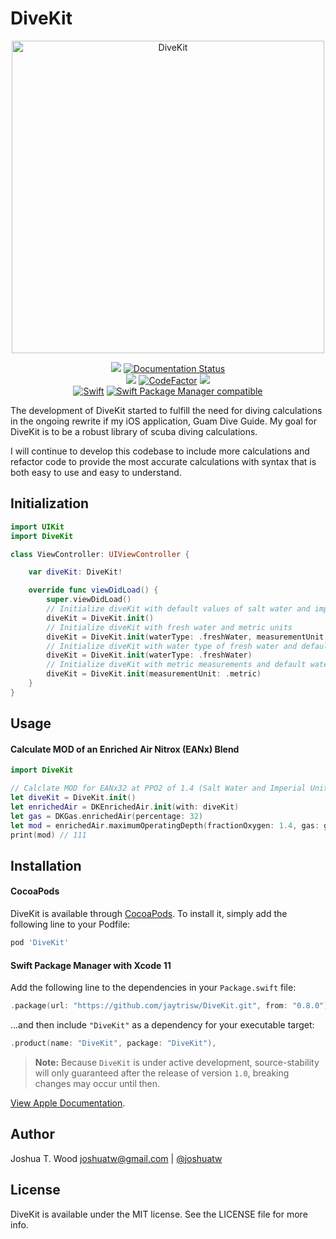 # DiveKit

<p align="center">
<img src="https://jaytrisw.github.io/DiveKit/DiveKit.jpg" alt="DiveKit" title="DiveKit" width="500"/>
</p>

<p align="center">
<a href="https://travis-ci.com/jaytrisw/DiveKit"><img src="https://travis-ci.com/jaytrisw/DiveKit.svg?branch=master"></a> <a href='https://jaytrisw.github.io/DiveKit'> <img src='https://readthedocs.org/projects/divekit/badge/?version=latest' alt='Documentation Status' /></a>
<br />
<a href="https://codeclimate.com/github/jaytrisw/DiveKit/maintainability"><img src="https://api.codeclimate.com/v1/badges/1b7039fc233efcc5187e/maintainability" /></a> <a href="https://www.codefactor.io/repository/github/jaytrisw/divekit/overview/master"><img src="https://www.codefactor.io/repository/github/jaytrisw/divekit/badge/master" alt="CodeFactor" /></a> <a href="https://codecov.io/gh/jaytrisw/DiveKit"><img src="https://codecov.io/gh/jaytrisw/DiveKit/branch/master/graph/badge.svg" /></a>
<br /> 
<a href="https://swift.org/"><img src="https://github.com/jaytrisw/DiveKit/workflows/Swift/badge.svg" alt="Swift" title="Swift"></a> <a href="https://github.com/apple/swift-package-manager"><img src="https://img.shields.io/badge/Swift%20Package%20Manager-compatible-green" alt="Swift Package Manager compatible" title="Swift Package Manager compatible"></a>
</p>

The development of DiveKit started to fulfill the need for diving calculations in the ongoing rewrite if my iOS application, Guam Dive Guide.  My goal for DiveKit is to be a robust library of scuba diving calculations.

I will continue to develop this codebase to include more calculations and refactor code to provide the most accurate calculations with syntax that is both easy to use and easy to understand.


## Initialization

```swift
import UIKit
import DiveKit

class ViewController: UIViewController {

    var diveKit: DiveKit!

    override func viewDidLoad() {
        super.viewDidLoad()
        // Initialize diveKit with default values of salt water and imperial units
        diveKit = DiveKit.init()
        // Initialize diveKit with fresh water and metric units
        diveKit = DiveKit.init(waterType: .freshWater, measurementUnit: .metric)
        // Initialize diveKit with water type of fresh water and default value of imperial
        diveKit = DiveKit.init(waterType: .freshWater)
        // Initialize diveKit with metric measurements and default water type of salt water
        diveKit = DiveKit.init(measurementUnit: .metric)
    }
}
```

## Usage

#### Calculate MOD of an Enriched Air Nitrox (EANx) Blend

```swift
import DiveKit

// Calclate MOD for EANx32 at PPO2 of 1.4 (Salt Water and Imperial Units)
let diveKit = DiveKit.init()
let enrichedAir = DKEnrichedAir.init(with: diveKit)
let gas = DKGas.enrichedAir(percentage: 32)
let mod = enrichedAir.maximumOperatingDepth(fractionOxygen: 1.4, gas: gas)
print(mod) // 111
```


## Installation

#### CocoaPods

DiveKit is available through [CocoaPods](https://cocoapods.org). To install
it, simply add the following line to your Podfile:

```ruby
pod 'DiveKit'
```

#### Swift Package Manager with Xcode 11

Add the following line to the dependencies in your `Package.swift` file:

```swift
.package(url: "https://github.com/jaytrisw/DiveKit.git", from: "0.8.0"),
```

...and then include `"DiveKit"` as a dependency for your executable target:

```swift
.product(name: "DiveKit", package: "DiveKit"),
```

> **Note:** Because `DiveKit` is under active development,
source-stability will only guaranteed after the release of version `1.0`, breaking changes may occur until then.

[View Apple Documentation](https://developer.apple.com/documentation/swift_packages/adding_package_dependencies_to_your_app).

## Author

Joshua T. Wood <joshuatw@gmail.com> | [@joshuatw](https://twitter.com/joshuatw)

## License

DiveKit is available under the MIT license. See the LICENSE file for more info.
